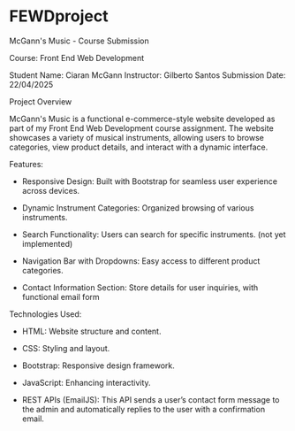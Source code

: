 # FEWDproject

McGann's Music - Course Submission

Course: Front End Web Development

Student Name: Ciaran McGann 
Instructor: Gilberto Santos 
Submission Date: 22/04/2025

Project Overview

McGann's Music is a functional e-commerce-style website developed as part of my Front End Web Development course assignment. The website showcases a variety of musical instruments, allowing users to browse categories, view product details, and interact with a dynamic interface.

Features: 

- Responsive Design: Built with Bootstrap for seamless user experience across devices.

- Dynamic Instrument Categories: Organized browsing of various instruments.

- Search Functionality: Users can search for specific instruments. (not yet implemented)

- Navigation Bar with Dropdowns: Easy access to different product categories.

- Contact Information Section: Store details for user inquiries, with functional email form

  

Technologies Used:

- HTML: Website structure and content.

- CSS: Styling and layout.

- Bootstrap: Responsive design framework.

- JavaScript: Enhancing interactivity.

- REST APIs (EmailJS): This API sends a user’s contact form message to the admin and automatically replies to the user with a confirmation email.
